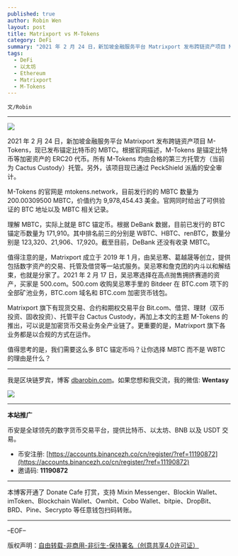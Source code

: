 ```yaml
---
published: true
author: Robin Wen
layout: post
title: Matrixport vs M-Tokens
category: DeFi
summary: "2021 年 2 月 24 日，新加坡金融服务平台 Matrixport 发布跨链资产项目 M-Tokens，现已发布锚定比特币的 MBTC。根据官网描述，M-Tokens 是锚定比特币等加密资产的 ERC20 代币。所有 M-Tokens 均由合格的第三方托管方（当前为 Cactus Custody）托管。另外，该项目现已通过 PeckShield 派盾的安全审计。值得思考的是，我们需要这么多 BTC 锚定币吗？让你选择 MBTC 而不是 WBTC 的理由是什么？"
tags:
  - DeFi
  - 以太坊
  - Ethereum
  - Matrixport
  - M-Tokens
---
```


`文/Robin`

***

![](https://cdn.dbarobin.com/4x3ex8x.png)

2021 年 2 月 24 日，新加坡金融服务平台 Matrixport 发布跨链资产项目 M-Tokens，现已发布锚定比特币的 MBTC。根据官网描述，M-Tokens 是锚定比特币等加密资产的 ERC20 代币。所有 M-Tokens 均由合格的第三方托管方（当前为 Cactus Custody）托管。另外，该项目现已通过 PeckShield 派盾的安全审计。

M-Tokens 的官网是 mtokens.network，目前发行的的 MBTC 数量为 200.00309500 MBTC，价值约为 9,978,454.43 美金。官网同时给出了可供验证的 BTC 地址以及 MBTC 相关记录。

理解 MBTC，实际上就是 BTC 锚定币。根据 DeBank 数据，目前已发行的 BTC 锚定币数量为 171,910。其中排名前三的分别是 WBTC、HBTC、renBTC，数量分别是 123,320、21,906、17,920。截至目前，DeBank 还没有收录 MBTC。

值得注意的是，Matrixport 成立于 2019 年 1 月，由吴忌寒、葛越晟等创立，提供包括数字资产的交易、托管及借贷等一站式服务。吴忌寒和詹克团的内斗以和解结束，也就是分家了。2021 年 2 月 17 日，吴忌寒选择在高点抛售拥挤赛道的资产，买家是 500.com。500.com 收购吴忌寒手里的 Bitdeer 在 BTC.com 项下的全部矿池业务，BTC.com 域名和 BTC.com 加密货币钱包。

Matrixport 旗下有现货交易、合约和期权交易平台 Bit.com、借贷、理财（双币投资、固收投资）、托管平台 Cactus Custody，再加上本文的主题 M-Tokens 的推出，可以说是加密货币交易业务全产业链了。更重要的是，Matrixport 旗下各业务都是以合规的方式在运作。

值得思考的是，我们需要这么多 BTC 锚定币吗？让你选择 MBTC 而不是 WBTC 的理由是什么？

***

我是区块链罗宾，博客 [dbarobin.com](https://dbarobin.com/)。如果您想和我交流，我的微信: **Wentasy**

![](https://cdn.dbarobin.com/v4yywe2.png)

***

**本站推广**

币安是全球领先的数字货币交易平台，提供比特币、以太坊、BNB 以及 USDT 交易。

* 币安注册: [https://accounts.binancezh.co/cn/register/?ref=11190872](https://accounts.binancezh.co/cn/register/?ref=11190872)
* 邀请码: **11190872**

***

本博客开通了 Donate Cafe 打赏，支持 Mixin Messenger、Blockin Wallet、imToken、Blockchain Wallet、Ownbit、Cobo Wallet、bitpie、DropBit、BRD、Pine、Secrypto 等任意钱包扫码转账。

<center>
    <div class="--donate-button"
         data-button-id="f8b9df0d-af9a-460d-8258-d3f435445075"
    ></div>
</center>

***

–EOF–

版权声明：[自由转载-非商用-非衍生-保持署名（创意共享4.0许可证）](http://creativecommons.org/licenses/by-nc-nd/4.0/deed.zh)